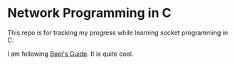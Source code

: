 # Network Programming in C

This repo is for tracking my progress while learning
socket programming in C.

I am following [Beej's Guide](https://beej.us/guide/bgnet/html). It is quite cool.
